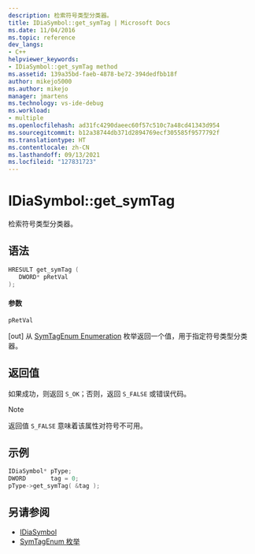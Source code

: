 ```yaml
---
description: 检索符号类型分类器。
title: IDiaSymbol::get_symTag | Microsoft Docs
ms.date: 11/04/2016
ms.topic: reference
dev_langs:
- C++
helpviewer_keywords:
- IDiaSymbol::get_symTag method
ms.assetid: 139a35bd-faeb-4878-be72-394dedfbb18f
author: mikejo5000
ms.author: mikejo
manager: jmartens
ms.technology: vs-ide-debug
ms.workload:
- multiple
ms.openlocfilehash: ad31fc4290daeec60f57c510c7a48cd41343d954
ms.sourcegitcommit: b12a38744db371d2894769ecf305585f9577792f
ms.translationtype: HT
ms.contentlocale: zh-CN
ms.lasthandoff: 09/13/2021
ms.locfileid: "127831723"
---
```

# <a name="idiasymbolget_symtag"></a>IDiaSymbol::get_symTag
检索符号类型分类器。

## <a name="syntax"></a>语法

```C++
HRESULT get_symTag ( 
   DWORD* pRetVal
);
```

#### <a name="parameters"></a>参数
 `pRetVal`

[out] 从 [SymTagEnum Enumeration](../../debugger/debug-interface-access/symtagenum.md) 枚举返回一个值，用于指定符号类型分类器。

## <a name="return-value"></a>返回值
 如果成功，则返回 `S_OK`；否则，返回 `S_FALSE` 或错误代码。

> [!NOTE]
> 返回值 `S_FALSE` 意味着该属性对符号不可用。

## <a name="example"></a>示例

```C++
IDiaSymbol* pType;
DWORD       tag = 0;
pType->get_symTag( &tag );
```

## <a name="see-also"></a>另请参阅
- [IDiaSymbol](../../debugger/debug-interface-access/idiasymbol.md)
- [SymTagEnum 枚举](../../debugger/debug-interface-access/symtagenum.md)
